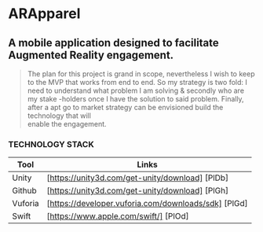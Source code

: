 # ARApparel

## A mobile application designed to facilitate Augmented Reality engagement.

> The plan for this project is grand in scope, nevertheless I wish to keep
> to the MVP that works from end to end. So my strategy is two fold: I
> need to understand what problem I am solving & secondly who are my stake
> -holders once I have the solution to said problem. Finally, after a apt
> go to market strategy can be envisioned build the technology that will  
> enable the engagement.

### TECHNOLOGY STACK

| Tool | Links|
| ------ | ------ |
| Unity | [https://unity3d.com/get-unity/download] [PlDb] |
| Github | [https://unity3d.com/get-unity/download] [PlGh] |
| Vuforia | [https://developer.vuforia.com/downloads/sdk] [PlGd] |
| Swift | [https://www.apple.com/swift/] [PlOd] |
